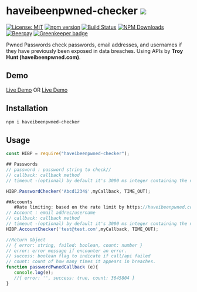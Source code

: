 # haveibeenpwned-checker ![](https://img.shields.io/github/last-commit/mikeshaker/haveibeenpwned-checker.svg?style=flat-square)
[![License: MIT](https://img.shields.io/badge/License-MIT-yellow.svg)](https://opensource.org/licenses/MIT)
[![npm version](https://img.shields.io/npm/v/haveibeenpwned-checker.svg?label=haveibeenpwned-checker)](https://www.npmjs.com/package/haveibeenpwned-checker)
[![Build Status](https://travis-ci.org/mikeshaker/haveibeenpwned-checker.svg?branch=master)](https://travis-ci.org/mikeshaker/haveibeenpwned-checker)
[![NPM Downloads](https://img.shields.io/npm/dt/haveibeenpwned-checker.svg?style=flat)](https://www.npmjs.com/package/haveibeenpwned-checker)
[![Beerpay](https://beerpay.io/mikeshaker/haveibeenpwned-checker/badge.svg?style=plastic)](https://beerpay.io/mikeshaker/haveibeenpwned-checker) [![Greenkeeper badge](https://badges.greenkeeper.io/mikeshaker/haveibeenpwned-checker.svg)](https://greenkeeper.io/)


Pwned Passwords check passwords, email addresses, and usernames if they have previously been exposed in data breaches.
Using APIs by **Troy Hunt (haveibeenpwned.com)**.

## Demo
[Live Demo](https://runkit.com/mikeshaker/5c5499162cc0b70012c1f73b)
OR 
[Live Demo](https://repl.it/@MikeShaker/haveibeenpwned-checker-v042)

## Installation

```sh
npm i haveibeenpwned-checker
```

## Usage
```js
const HIBP = require("haveibeenpwned-checker");

## Passwords
// password : password string to check//
// callback: callback method 
// timeout -(optional) by default it's 3000 ms integer containing the number of milliseconds to wait for a server to send response headers (and start the response body) before aborting the request.

HIBP.PasswordChecker('Abcd1234$',myCallback, TIME_OUT);

##Accounts
   #Rate limiting: based on the rate limit by https://haveibeenpwned.com (one per every 1500 milliseconds each from any given IP address)
// Account : email addres/username
// callback: callback method 
// timeout -(optional) by default it's 3000 ms integer containing the number of milliseconds to wait for a server to send response headers (and start the response body) before aborting the request.
HIBP.AccountChecker('test@test.com',myCallback, TIME_OUT);

//Return Object
// { error: string, failed: boolean, count: number }
// error: error message if encounter an error.
// success: boolean flag to indicate if call/api failed
// count: count of how many times it appears in breaches.
function passwordPwnedCallback (e){
   console.log(e);
   //{ error: '', success: true, count: 3645804 }
}
